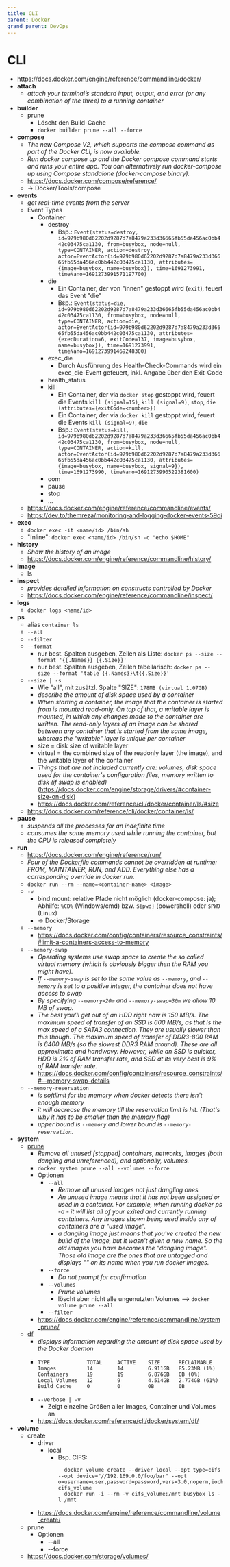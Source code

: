 ```yaml
---
title: CLI
parent: Docker
grand_parent: DevOps
---
```


# CLI
- <https://docs.docker.com/engine/reference/commandline/docker/>
- **attach**
  - *attach your terminal’s standard input, output, and error (or any combination of the three) to a running container*
- **builder**
  - prune
    - Löscht den Build-Cache 
    - `docker builder prune --all --force`  
- **compose**
  - *The new Compose V2, which supports the compose command as part of the Docker CLI, is now available.*
  - *Run docker compose up and the Docker compose command starts and runs your entire app. You can alternatively run docker-compose up using Compose standalone (docker-compose binary).*
  - <https://docs.docker.com/compose/reference/>
  - -> Docker/Tools/compose
- **events**
  - *get real-time events from the server*
  - Event Types
    - Container
      - destroy
        - Bsp.: `Event(status=destroy, id=979b980d62202d9287d7a8479a233d36665fb55da456ac0bb442c03475ca1130, from=busybox, node=null, type=CONTAINER, action=destroy, actor=EventActor(id=979b980d62202d9287d7a8479a233d36665fb55da456ac0bb442c03475ca1130, attributes={image=busybox, name=busybox}), time=1691273991, timeNano=1691273991571197700)` 
      - die
        - Ein Container, der von "innen" gestoppt wird (`exit`), feuert das Event "die"
        - Bsp.: `Event(status=die, id=979b980d62202d9287d7a8479a233d36665fb55da456ac0bb442c03475ca1130, from=busybox, node=null, type=CONTAINER, action=die, actor=EventActor(id=979b980d62202d9287d7a8479a233d36665fb55da456ac0bb442c03475ca1130, attributes={execDuration=6, exitCode=137, image=busybox, name=busybox}), time=1691273991, timeNano=1691273991469248300)`
      - exec_die
        - Durch Ausführung des Health-Check-Commands wird ein exec_die-Event gefeuert, inkl. Angabe über den Exit-Code 
      - health_status
      - kill
        - Ein Container, der via `docker stop` gestoppt wird, feuert die Events `kill (signal=15)`, `kill (signal=9)`, `stop`, `die (attributes={exitCode=<number>})`
        - Ein Container, der via `docker kill` gestoppt wird, feuert die Events `kill (signal=9)`, `die`
        - Bsp.: `Event(status=kill, id=979b980d62202d9287d7a8479a233d36665fb55da456ac0bb442c03475ca1130, from=busybox, node=null, type=CONTAINER, action=kill, actor=EventActor(id=979b980d62202d9287d7a8479a233d36665fb55da456ac0bb442c03475ca1130, attributes={image=busybox, name=busybox, signal=9}), time=1691273990, timeNano=1691273990522381600)`
      - oom
      - pause
      - stop
      - ...  
  - <https://docs.docker.com/engine/reference/commandline/events/>
  - <https://dev.to/themreza/monitoring-and-logging-docker-events-59oi>
- **exec**
  - `docker exec -it <name/id> /bin/sh`
  - "Inline": `docker exec <name/id> /bin/sh -c "echo $HOME"`
- **history**
  - *Show the history of an image* 
  - <https://docs.docker.com/engine/reference/commandline/history/>
- **image**
  - ls
- **inspect**
  - *provides detailed information on constructs controlled by Docker* 
  - <https://docs.docker.com/engine/reference/commandline/inspect/>
- **logs**
  - `docker logs <name/id>`
- **ps**
  - alias `container ls` 
  - `--all`
  - `--filter`
  - `--format`
    - nur best. Spalten ausgeben, Zeilen als Liste: `docker ps --size --format '{{.Names}} {{.Size}}'`
    - nur best. Spalten ausgeben, Zeilen tabellarisch: `docker ps --size --format 'table {{.Names}}\t{{.Size}}'` 
  - `--size | -s`
    - Wie "all", mit zusätzl. Spalte "SIZE": `178MB (virtual 1.07GB)`
    - *describe the amount of disk space used by a container*
    - *When starting a container, the image that the container is started from is mounted read-only. On top of that, a writable layer is mounted, in which any changes made to the container are written. The read-only layers of an image can be shared between any container that is started from the same image, whereas the "writable" layer is unique per container*
    - size = disk size of writable layer
    - virtual = the combined size of the readonly layer (the image), and the writable layer of the container
    - *Things that are not included currently are: volumes, disk space used for the container's configuration files, memory written to disk (if swap is enabled)* (<https://docs.docker.com/engine/storage/drivers/#container-size-on-disk>)
    - <https://docs.docker.com/reference/cli/docker/container/ls/#size>
  - <https://docs.docker.com/reference/cli/docker/container/ls/>
- **pause**
  - *suspends all the processes for an indefinite time*
  - *consumes the same memory used while running the container, but the CPU is released completely*
- **run**
  - <https://docs.docker.com/engine/reference/run/>
  - *Four of the Dockerfile commands cannot be overridden at runtime: FROM, MAINTAINER, RUN, and ADD. Everything else has a corresponding override in docker run.* 
  - `docker run --rm --name=<container-name> <image>`
  - `-v`
    - bind mount: relative Pfade nicht möglich (docker-compose: ja); Abhilfe: `%CD%` (Windows/cmd) bzw. `${pwd}` (powershell) oder `$PWD` (Linux)
    - → Docker/Storage
  - `--memory`
    - <https://docs.docker.com/config/containers/resource_constraints/#limit-a-containers-access-to-memory> 
  - `--memory-swap`
    - *Operating systems use swap space to create the so called virtual memory (which is obviously bigger then the RAM you might have).* 
    - *If `--memory-swap` is set to the same value as `--memory`, and `--memory` is set to a positive integer, the container does not have access to swap*
    - *By specifying `--memory=20m` and `--memory-swap=30m` we allow 10 MB of swap.*
    - *The best you'll get out of an HDD right now is 150 MB/s. The maximum speed of transfer of an SSD is 600 MB/s, as that is the max speed of a SATA3 connection. They are usually slower than this though. The maximum speed of transfer of DDR3-800 RAM is 6400 MB/s (so the slowest DDR3 RAM around). These are all approximate and handwavy. However, while an SSD is quicker, HDD is 2% of RAM transfer rate, and SSD at its very best is 9% of RAM transfer rate.*
    - <https://docs.docker.com/config/containers/resource_constraints/#--memory-swap-details>
  - `--memory-reservation`
    - *is softlimit for the memory when docker detects there isn't enough memory*
    - *it will decrease the memory till the reservation limit is hit. (That's why it has to be smaller than the memory flag)*
    - *upper bound is `--memory` and lower bound is `--memory-reservation`.*
- **system**
  - <u>prune</u>
    - *Remove all unused [stopped] containers, networks, images (both dangling and unreferenced), and optionally, volumes.*
    - `docker system prune --all --volumes --force`
    - Optionen
      - `--all`
        - *Remove all unused images not just dangling ones*
        - *An unused image means that it has not been assigned or used in a container. For example, when running docker ps -a - it will list all of your exited and currently running containers. Any images shown being used inside any of containers are a "used image".*
        - *a dangling image just means that you've created the new build of the image, but it wasn't given a new name. So the old images you have becomes the "dangling image". Those old image are the ones that are untagged and displays "<none>" on its name when you run docker images.*
      - `--force`
        - *Do not prompt for confirmation* 
      - `--volumes`
        - *Prune volumes*
        - löscht aber nicht alle ungenutzten Volumes --> `docker volume prune --all`
      - `--filter`  
    - <https://docs.docker.com/engine/reference/commandline/system_prune/>
  - <u>df</u>
    - *displays information regarding the amount of disk space used by the Docker daemon*
    - ```
      TYPE            TOTAL     ACTIVE    SIZE      RECLAIMABLE
      Images          14        14        6.911GB   85.23MB (1%)
      Containers      19        19        6.876GB   0B (0%)
      Local Volumes   12        9         4.514GB   2.774GB (61%)
      Build Cache     0         0         0B        0B
      ```
    - `--verbose | -v`
      - Zeigt einzelne Größen aller Images, Container und Volumes an
    - <https://docs.docker.com/reference/cli/docker/system/df/> 
- **volume**
    - create
        - driver
            - local
              - Bsp. CIFS:
                ```
                  docker volume create --driver local --opt type=cifs --opt device="//192.169.0.0/foo/bar" --opt o=username=user,password=password,vers=3.0,noperm,iocharset=utf8 cifs_volume
                  docker run -i --rm -v cifs_volume:/mnt busybox ls -l /mnt
                ```
        - <https://docs.docker.com/engine/reference/commandline/volume_create/>
    - prune
      - Optionen
        - --all
        - --force  
    - <https://docs.docker.com/storage/volumes/>
